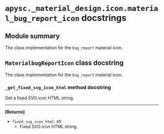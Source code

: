 # `apysc._material_design.icon.material_bug_report_icon` docstrings

## Module summary

The class implementation for the `bug_report` material icon.

## `MaterialbugReportIcon` class docstring

The class implementation for the `bug_report` material icon.

### `_get_fixed_svg_icon_html` method docstring

Get a fixed SVG icon HTML string.<hr>

**[Returns]**

- `fixed_svg_icon_html`: str
  - Fixed SVG icon HTML string.